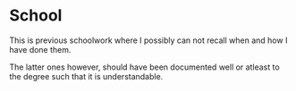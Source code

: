 # School
This is previous schoolwork where I possibly can not recall when and how I have done them. 

The latter ones however, should have been documented well or atleast to the degree such that it is understandable.

